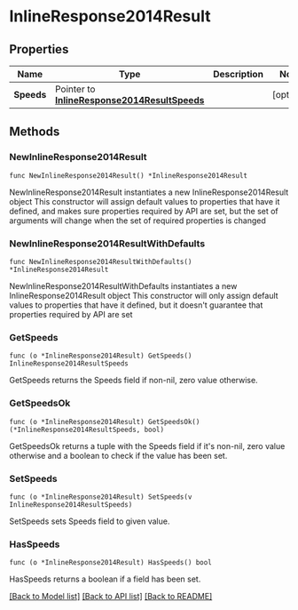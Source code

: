 # InlineResponse2014Result

## Properties

Name | Type | Description | Notes
------------ | ------------- | ------------- | -------------
**Speeds** | Pointer to [**InlineResponse2014ResultSpeeds**](InlineResponse2014ResultSpeeds.md) |  | [optional] 

## Methods

### NewInlineResponse2014Result

`func NewInlineResponse2014Result() *InlineResponse2014Result`

NewInlineResponse2014Result instantiates a new InlineResponse2014Result object
This constructor will assign default values to properties that have it defined,
and makes sure properties required by API are set, but the set of arguments
will change when the set of required properties is changed

### NewInlineResponse2014ResultWithDefaults

`func NewInlineResponse2014ResultWithDefaults() *InlineResponse2014Result`

NewInlineResponse2014ResultWithDefaults instantiates a new InlineResponse2014Result object
This constructor will only assign default values to properties that have it defined,
but it doesn't guarantee that properties required by API are set

### GetSpeeds

`func (o *InlineResponse2014Result) GetSpeeds() InlineResponse2014ResultSpeeds`

GetSpeeds returns the Speeds field if non-nil, zero value otherwise.

### GetSpeedsOk

`func (o *InlineResponse2014Result) GetSpeedsOk() (*InlineResponse2014ResultSpeeds, bool)`

GetSpeedsOk returns a tuple with the Speeds field if it's non-nil, zero value otherwise
and a boolean to check if the value has been set.

### SetSpeeds

`func (o *InlineResponse2014Result) SetSpeeds(v InlineResponse2014ResultSpeeds)`

SetSpeeds sets Speeds field to given value.

### HasSpeeds

`func (o *InlineResponse2014Result) HasSpeeds() bool`

HasSpeeds returns a boolean if a field has been set.


[[Back to Model list]](../README.md#documentation-for-models) [[Back to API list]](../README.md#documentation-for-api-endpoints) [[Back to README]](../README.md)


